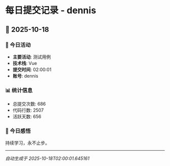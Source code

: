 # 每日提交记录 - dennis

## 📅 2025-10-18

### 🎯 今日活动
- **主要活动**: 测试用例
- **技术栈**: Vue
- **提交时间**: 02:00:01
- **账号**: dennis

### 📊 统计信息
- 总提交次数: 686
- 代码行数: 2507
- 活跃天数: 656

### 💭 今日感悟
持续学习，永不止步。

---
*自动生成于 2025-10-18T02:00:01.645161*

